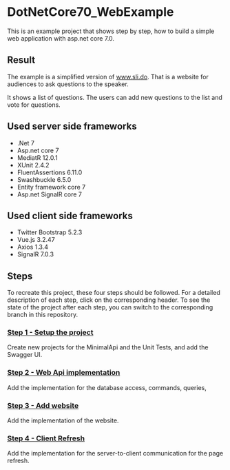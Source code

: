# DotNetCore70_WebExample

This is an example project that shows step by step, how to build a simple web application with asp.net core 7.0. 

## Result

The example is a simplified version of www.sli.do. That is a website for audiences to ask questions to the speaker.

It shows a list of questions. The users can add new questions to the list and vote for questions. 

## Used server side frameworks

* .Net 7
* Asp.net core 7
* MediatR 12.0.1
* XUnit 2.4.2
* FluentAssertions 6.11.0
* Swashbuckle 6.5.0
* Entity framework core 7
* Asp.net SignalR core 7

## Used client side frameworks
* Twitter Bootstrap 5.2.3
* Vue.js 3.2.47
* Axios 1.3.4
* SignalR 7.0.3
 
## Steps

To recreate this project, these four steps should be followed. For a detailed description of each step, click on the corresponding header. To see the state of the project after each step, you can switch to the corresponding branch in this repository.

### [Step 1 - Setup the project](Step1.md)

Create new projects for the MinimalApi and the Unit Tests, and add the Swagger UI.

### [Step 2 - Web Api implementation](Step2.md)

Add the implementation for the database access, commands, queries,

### [Step 3 - Add website](Step3.md)

Add the implementation of the website.

### [Step 4 - Client Refresh](Step4.md)

Add the implementation for the server-to-client communication for the page refresh.
